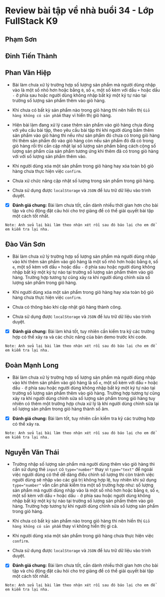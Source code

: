 # Review bài tập về nhà buổi 34 - Lớp FullStack K9

## Phạm Sơn

## Đinh Tiến Thành

## Phan Văn Hiệp

- Bài làm chưa xử lý trường hợp số lượng sản phẩm mà người dùng nhập vào là một số nhỏ hơn hoặc bằng `0`, số `e`, một số kèm với dấu `+` hoặc dấu `-` ở phía sau hoặc người dùng không nhập bất kỳ một ký tự nào tại trường số lượng sản phẩm thêm vào giỏ hàng.

- Khi chưa có bất kỳ sản phẩm nào trong giỏ hàng thì nên hiển thị `Giỏ hàng không có sản phẩm` thay vì hiển thị giỏ hàng.

- Hiện bài làm đang xử lý case thêm sản phẩm vào giỏ hàng chưa đúng với yêu cầu bài tập, theo yêu cầu bài tập thì khi người dùng bấm thêm sản phẩm vào giỏ hàng thì nếu như sản phẩm đó chưa có trong giỏ hàng thì thêm sản phẩm đó vào giỏ hàng còn nếu sản phẩm đó đã có trong giỏ hàng rồi thì cần cập nhật lại số lượng sản phẩm bằng cách cộng số lượng sản phẩm của sản phẩm tương ứng khi thêm đã có trong giỏ hàng với với số lượng sản phẩm thêm vào.

- Khi người dùng xóa một sản phẩm trong giỏ hàng hay xóa toàn bộ giỏ hàng chưa thực hiện việc `confirm`.

- Chưa xử chức năng cập nhật số lượng trong sản phẩm trong giỏ hàng.

- Chưa sử dụng được `localStorage` và `JSON` để lưu trữ dữ liệu vào trình duyệt.

- [x] **Đánh giá chung:** Bài làm chưa tốt, cần dành nhiều thời gian hơn cho bài tập và chủ động đặt câu hỏi cho trợ giảng để có thể giải quyết bài tập một cách tốt nhất.

`Note: Anh sửa lại bài làm theo nhận xét rồi sau đó báo lại cho em để em kiểm tra lại nha.`

## Đào Văn Sơn

- Bài làm chưa xử lý trường hợp số lượng sản phẩm mà người dùng nhập vào khi thêm sản phẩm vào giỏ hàng là một số nhỏ hơn hoặc bằng `0`, số `e`, một số kèm với dấu `+` hoặc dấu `-` ở phía sau hoặc người dùng không nhập bất kỳ một ký tự nào tại trường số lượng sản phẩm thêm vào giỏ hàng. Trường hợp tương tự cũng xảy ra khi người dùng chỉnh sửa số lượng sản phẩm trong giỏ hàng.

- Khi người dùng xóa một sản phẩm trong giỏ hàng hay xóa toàn bộ giỏ hàng chưa thực hiện việc `confirm`.

- Chưa có thông báo khi cập nhật giỏ hàng thành công.

- Chưa sử dụng được `localStorage` và `JSON` để lưu trữ dữ liệu vào trình duyệt.

- [x] **Đánh giá chung:** Bài làm khá tốt, tuy nhiên cần kiểm tra kỹ các trường hợp có thể xảy ra và các chức năng của bản demo trước khi code.

`Note: Anh sửa lại bài làm theo nhận xét rồi sau đó báo lại cho em để em kiểm tra lại nha.`

## Đoàn Mạnh Long

- Bài làm chưa xử lý trường hợp số lượng sản phẩm mà người dùng nhập vào khi thêm sản phẩm vào giỏ hàng là số `e`, một số kèm với dấu `+` hoặc dấu `-` ở phía sau hoặc người dùng không nhập bất kỳ một ký tự nào tại trường số lượng sản phẩm thêm vào giỏ hàng. Trường hợp tương tự cũng xảy ra khi người dùng chỉnh sửa số lượng sản phẩm trong giỏ hàng tuy nhiên có thêm một trường hợp chưa xử lý là khi người dùng chỉnh sửa lại số lượng sản phẩm trong giỏ hàng thành số âm.

- [x] **Đánh giá chung:** Bài làm tốt, tuy nhiên cần kiểm tra kỹ các trường hợp có thể xảy ra.

`Note: Anh sửa lại bài làm theo nhận xét rồi sau đó báo lại cho em để em kiểm tra lại nha.`

## Nguyễn Văn Thái

- Trường nhập số lượng sản phẩm mà người dùng thêm vào giỏ hàng thì cần sử dụng thẻ `input` có `type="number"` thay vì `type="text"` để ngoài việc người dùng có thể dễ dàng điều chỉnh số lượng thì còn tránh việc người dùng sẽ nhập vào các giá trị không hợp lệ, tuy nhiên khi sử dụng `type="number"` vẫn cần phải kiểm tra một số trường hợp như: số lượng sản phẩm mà người dùng nhập vào là một số nhỏ hơn hoặc bằng `0`, số `e`, một số kèm với dấu `+` hoặc dấu `-` ở phía sau hoặc người dùng không nhập bất kỳ một ký tự nào tại trường số lượng sản phẩm thêm vào giỏ hàng. Trường hợp tương tự khi người dùng chỉnh sửa số lượng sản phẩm trong giỏ hàng.

- Khi chưa có bất kỳ sản phẩm nào trong giỏ hàng thì nên hiển thị `Giỏ hàng không có sản phẩm` thay vì không hiển thị gì cả.

- Khi người dùng xóa một sản phẩm trong giỏ hàng chưa thực hiện việc `confirm`.

- Chưa sử dụng được `localStorage` và `JSON` để lưu trữ dữ liệu vào trình duyệt.

- [x] **Đánh giá chung:** Bài làm chưa tốt, cần dành nhiều thời gian hơn cho bài tập và chủ động đặt câu hỏi cho trợ giảng để có thể giải quyết bài tập một cách tốt nhất.

`Note: Anh sửa lại bài làm theo nhận xét rồi sau đó báo lại cho em để em kiểm tra lại nha.`
